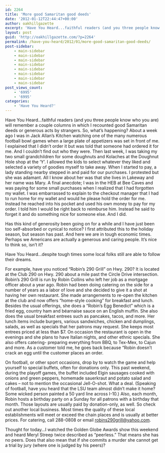 ```yaml
---
id: 2264
title: 'More good Samaritan good deeds'
date: '2012-01-12T22:44:47+00:00'
author: oakhillgazette
excerpt: 'Have You Heard...faithful readers (and you three people know who you are) will remember a couple columns in which I recounted good Samaritan deeds or generous acts by strangers.  So, what’s happening?  About a week ago I was in Jack Allan’s Kitchen watching one of the many numerous football bowl games when a large plate of appetizers was set in front of me.'
layout: post
guid: 'http://oakhillgazette.com/?p=2264'
permalink: /have-you-heard/2012/01/more-good-samaritan-good-deeds/
post-sidebar:
    - main-sidebar
    - main-sidebar
    - main-sidebar
    - main-sidebar
    - main-sidebar
    - main-sidebar
    - main-sidebar
    - main-sidebar
post_views_count:
    - '6995'
    - '6995'
categories:
    - 'Have You Heard?'
---
```


Have You Heard…faithful readers (and you three people know who you are) will remember a couple columns in which I recounted good Samaritan deeds or generous acts by strangers. So, what’s happening? About a week ago I was in Jack Allan’s Kitchen watching one of the many numerous football bowl games when a large plate of appetizers was set in front of me. I explained that I didn’t order it but was told that someone had ordered it for me. And I couldn’t find out who they were. Then last week, I was taking my two small grandchildren for some doughnuts and Kolaches at the Doughnut Hole shop at the ‘Y’. I allowed the kids to select whatever they liked and selected a variety of goodies myself to take away. When I started to pay, a lady standing nearby stepped in and paid for our purchases. I protested but she was adamant. All I know about her was that she lives in Lakeway and her name was Mary. A final anecdote; I was in the HEB at Bee Caves and was paying for some small purchases when I realized that I had forgotten my wallet. I was embarrassed to explain to the checkout manager that I had to run home for my wallet and would he please hold the order for me. Instead he reached into his pocket and used his own money to pay for my order. I told him I would be right back to reimburse him. Instead he said to forget it and do something nice for someone else. And I did.

Has this kind of generosity been going on for a while and I have just been too self-absorbed or cynical to notice? I first attributed this to the holiday season, but season has past. And here we are in tough economic times. Perhaps we Americans are actually a generous and caring people. It’s nice to think so, isn’t it?

Have You Heard…despite tough times some local folks still are able to follow their dreams.

For example, have you noticed “Robin’s 290 Grill” on Hwy. 290? It is located at the Club 290 on Hwy. 290 about a mile past the Circle Drive intersection. Robin’s 290 Grill is run by Robin Collins who left her job as a mortgage officer about a year ago. Robin had been doing catering on the side for a number of years as a labor of love and she decided to give it a shot at having her own restaurant. She made arrangements to re-open the kitchen at the club and now offers “home-style cooking” for breakfast and lunch. Besides the usual offerings, she does a “Robin’s Egg Benedict” which is a fried egg, country ham and béarnaise sauce on an English muffin. She also does the usual breakfast entrees such as pancakes, tacos, and more. Her lunch items include burgers, various sandwiches, chicken and dumplings, salads, as well as specials that her patrons may request. She keeps most entrees priced at less than $7. On occasion the restaurant is open in the evenings and she plans to have Italian nights, and other ethnic specials. She also offers catering- preparing everything from BBQ, to Tex-Mex, to Cajun and more. As a customer told me, he goes back because “Robin doesn’t crack an egg until the customer places an order.

On football, or other sport occasions, drop by to watch the game and help yourself to special buffets, often for donations only. This past weekend, during the playoff games, the buffet included Elgin sausages cooked with onions and green peppers, homemade sauerkraut and potato salad and cakes – not to mention the occasional Jell-O-shot. What a deal. (Speaking of football, have you heard that the LSU team almost didn’t make it home? Some wicked person painted a 50 yard line across I-10.) Also, each month, Robin hosts a birthday party on a Sunday for all patrons with a birthday that month. Those layouts are usually paid by donation-only, as well. So check out another local business. Most times the quality of these local establishments will meet or exceed the chain places and is usually at better prices. For catering, call 288-0808 or email robins290grill@yahoo.com.

Thought for today…I watched the Golden Globe Awards show this weekend and heard Meryl Streep twice described as “peerless.” That means she has no peers. Does that also mean that if she commits a murder she cannot get a trial by jury (where one is judged by his peers)?
